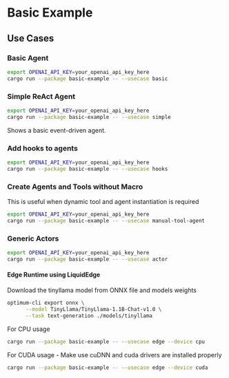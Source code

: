 # Basic Example

## Use Cases

### Basic Agent

```sh
export OPENAI_API_KEY=your_openai_api_key_here
cargo run --package basic-example -- --usecase basic
```

### Simple ReAct Agent

```sh
export OPENAI_API_KEY=your_openai_api_key_here
cargo run --package basic-example -- --usecase simple
```

Shows a basic event-driven agent.

### Add hooks to agents

```sh
export OPENAI_API_KEY=your_openai_api_key_here
cargo run --package basic-example -- --usecase hooks
```

### Create Agents and Tools without Macro

This is useful when dynamic tool and agent instantiation is required

```sh
export OPENAI_API_KEY=your_openai_api_key_here
cargo run --package basic-example -- --usecase manual-tool-agent
```

### Generic Actors

```sh
export OPENAI_API_KEY=your_openai_api_key_here
cargo run --package basic-example -- --usecase actor
```

#### Edge Runtime using LiquidEdge

Download the tinyllama model from ONNX file and models weights

```sh
optimum-cli export onnx \
      --model TinyLlama/TinyLlama-1.1B-Chat-v1.0 \
      --task text-generation ./models/tinyllama
```

For CPU usage

```sh
cargo run --package basic-example -- --usecase edge --device cpu
```

For CUDA usage - Make use cuDNN and cuda drivers are installed properly

```sh
cargo run --package basic-example -- --usecase edge --device cuda
```
